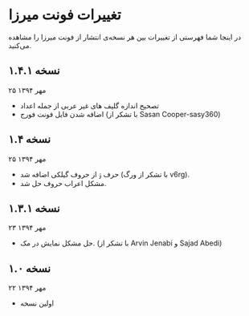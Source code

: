 تغییرات فونت میرزا
==================

در اینجا شما فهرستی از تغییرات بین هر نسخه‌ی انتشار از فونت میرزا را مشاهده می‌کنید.

نسخه ۱.۴.۱
----------
۲۵ مهر ۱۳۹۴

- تصحیح اندازه گلیف های غیر عربی از جمله اعداد
- اضافه شدن فایل فونت فورج (با تشکر از Sasan Cooper-sasy360)


نسخه ۱.۴
--------
۲۵ مهر ۱۳۹۴

- حرف ۊ از حروف گیلکی اضافه شد (با تشکر از ورگ v6rg).
- مشکل اعراب حروف حل شد.

نسخه ۱.۳.۱
----------
۲۳ مهر ۱۳۹۴

- حل مشکل نمایش در مک. (با تشکر از Arvin Jenabi و Sajad Abedi)

نسخه ۱.۰
--------
۲۲ مهر ۱۳۹۴

- اولین نسخه
